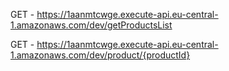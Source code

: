 GET - https://1aanmtcwge.execute-api.eu-central-1.amazonaws.com/dev/getProductsList

GET - https://1aanmtcwge.execute-api.eu-central-1.amazonaws.com/dev/product/{productId}